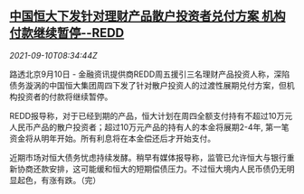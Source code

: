 <!--1631264463000-->
[中国恒大下发针对理财产品散户投资者兑付方案 机构付款继续暂停--REDD](https://cn.reuters.com/article/chinaevergrande-wealth-management-redd-0-idCNKBS2G60OK)
------

<div><i>2021-09-10T08:34:44Z</i></div><p>路透北京9月10日 - 金融资讯提供商REDD周五援引三名理财产品投资人称，深陷债务漩涡的中国恒大集团周四下发了针对散户投资人的过渡性展期兑付方案，但机构投资者的付款将继续暂停。</p><p>REDD报导称，对于已经到期的产品，恒大计划在周四全额支付持有不超过10万元人民币产品的散户投资者；超过10万元产品的持有人的本金将展期2-4年, 第一笔资金将从明年开始。所有利息将在本金偿还后才开始支付。</p><p>近期市场对恒大债务忧虑持续发酵。稍早有媒体报导称，监管已允许恒大与银行重新协商还款安排，这可能缓和恒大的短期偿债压力。不过恒大境内人民币债仍无明显起色，有涨有跌。（完）</p>
